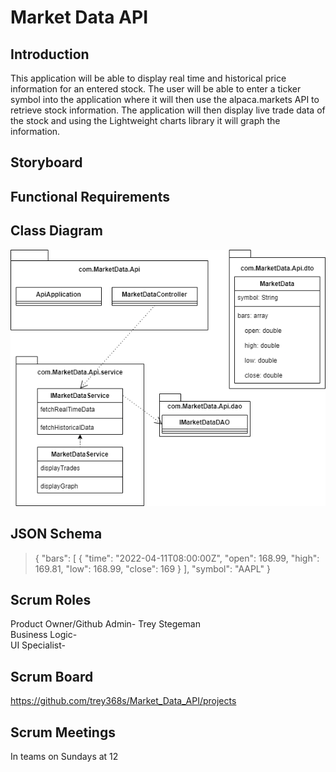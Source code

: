# Market Data API

## Introduction
This application will be able to display real time and historical price information for an entered stock. The user will be able to enter a ticker symbol into the application where it will then use the alpaca.markets API to retrieve stock information. The application will then display live trade data of the stock and using the Lightweight charts library it will graph the information. 
## Storyboard

## Functional Requirements


## Class Diagram
![Market Data Class Diagram](https://github.com/trey368s/Market_Data_API/blob/master/Class%20Diagram.drawio.png)
## JSON Schema
>{
  "bars": [
    {
      "time": "2022-04-11T08:00:00Z",
      "open": 168.99,
      "high": 169.81,
      "low": 168.99,
      "close": 169
    }
  ],
  "symbol": "AAPL"
}
## Scrum Roles
Product Owner/Github Admin- Trey Stegeman  
Business Logic-  
UI Specialist-  
## Scrum Board
https://github.com/trey368s/Market_Data_API/projects
## Scrum Meetings
In teams on Sundays at 12

